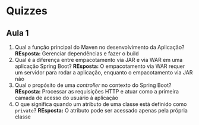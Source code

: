 # Quizzes

## Aula 1

1. Qual a função principal do Maven no desenvolvimento da Aplicação? **REsposta:** Gerenciar dependências e fazer o build
2. Qual é a diferença entre empacotamento via JAR e via WAR em uma aplicação Spring Boot? **REsposta:** O empacotamento via WAR requer um servidor para rodar a aplicação, enquanto o empacotamento via JAR não
3. Qual o propósito de uma *controller* no contexto do Spring Boot? **REsposta:** Processar as requisições HTTP e atuar como a primeira camada de acesso do usuário à aplicação
4. O que significa quando um atributo de uma classe está definido como `private`? **REsposta:** O atributo pode ser acessado apenas pela própria classe

